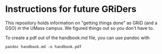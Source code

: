 # Instructions for future GRiDers

This repository holds information on "getting things done" as GRiD (and a GSO) in the UMass campus. We figured things out so you  don't have to. 

To create a pdf out of the handbook.md file, you can use pandoc with

``pandoc handbook.md -o handbook.pdf``

